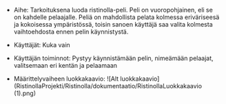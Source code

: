 * Aihe: Tarkoituksena luoda ristinolla-peli. Peli on vuoropohjainen, eli se on kahdelle pelaajalle. Peliä on mahdollista pelata kolmessa eriväriseesä ja kokoisessa ympäristössä, toisin sanoen käyttäjä saa valita kolmesta vaihtoehdosta ennen pelin käynnistystä.

* Käyttäjät: Kuka vain

* Käyttäjän toiminnot: Pystyy käynnistämään pelin, nimeämään pelaajat, valitsemaan eri kentän ja pelaamaan

* Määrittelyvaiheen luokkakaavio:  ![Alt luokkakaavio](RistinollaProjekti/Ristinolla/dokumentaatio/RistinollaLuokkakaavio (1).png)


